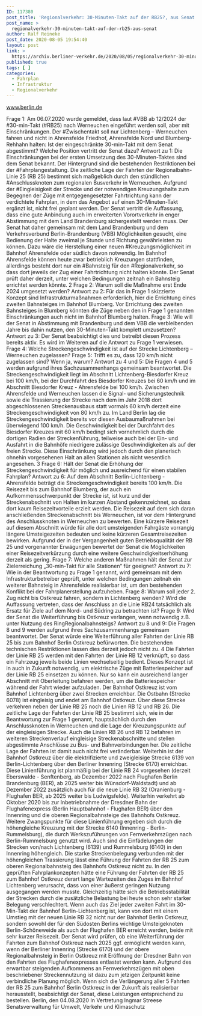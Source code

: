 ```yaml
---
ID: 117380
post_title: 'Regionalverkehr: 30-Minuten-Takt auf der RB25?, aus Senat'
post_name: >
  regionalverkehr-30-minuten-takt-auf-der-rb25-aus-senat
author: Ralf Reineke
post_date: 2020-08-05 19:54:40
layout: post
link: >
  https://archiv.berliner-verkehr.de/2020/08/05/regionalverkehr-30-minuten-takt-auf-der-rb25-aus-senat/
published: true
tags: [ ]
categories:
  - Fahrplan
  - Infrastruktur
  - Regionalverkehr
---
```

www.berlin.de

Frage 1:
Am 06.07.2020 wurde gemeldet, dass laut #VBB ab 12/2024 der #30-min-Takt (#RB25) nach Werneuchen
eingeführt werden soll, aber mit Einschränkungen. Der #Zwischentakt soll nur Lichtenberg – Werneuchen
fahren und nicht in Ahrensfelde Friedhof, Ahrensfelde Nord und Blumberg-Rehhahn halten: Ist der
eingeschränkte 30-min-Takt mit dem Senat abgestimmt? Welche Position vertritt der Senat dazu?
Antwort zu 1:
Die Einschränkungen bei der ersten Umsetzung des 30-Minuten-Taktes sind dem Senat
bekannt. Der Hintergrund sind die bestehenden Restriktionen bei der #Fahrplangestaltung.
Die zeitliche Lage der Fahrten der Regionalbahn-Linie 25 (RB 25) bestimmt sich maßgeblich
durch den stündlichen #Anschlussknoten zum regionalen Busverkehr in Werneuchen.
Aufgrund der #Eingleisigkeit der Strecke und der notwendigen Kreuzungshalte zum
Begegnen der Züge mit entgegengesetzter Fahrtrichtung kann der verdichtete Fahrplan, in
dem das Angebot auf einen 30-Minuten-Takt ergänzt ist, nicht frei geplant werden.
Der Senat vertritt die Auffassung, dass eine gute Anbindung auch im erweiterten
Vorortverkehr in enger Abstimmung mit dem Land Brandenburg sichergestellt werden muss.
Der Senat hat daher gemeinsam mit dem Land Brandenburg und dem Verkehrsverbund
Berlin-Brandenburg (VBB) Möglichkeiten gesucht, eine Bedienung der Halte zweimal je
Stunde und Richtung gewährleisten zu können. Dazu wäre die Herstellung einer neuen
#Kreuzungsmöglichkeit im Bahnhof Ahrensfelde oder südlich davon notwendig. Im Bahnhof
Ahrensfelde können heute zwar betrieblich Kreuzungen stattfinden, allerdings besteht dort
nur ein #Bahnsteig für den #Regionalverkehr, so dass dort jeweils der Zug einer Fahrtrichtung
nicht halten könnte. Der Senat prüft daher derzeit, unter welchen Bedingungen zeitnah ein
Bahnsteig errichtet werden könnte.
2
Frage 2:
Warum soll die Maßnahme erst Ende 2024 umgesetzt werden?
Antwort zu 2:
Für das in Frage 1 skizzierte Konzept sind Infrastrukturmaßnahmen erforderlich, hier die
Errichtung eines zweiten Bahnsteiges im Bahnhof Blumberg.
Vor Errichtung des zweiten Bahnsteiges in Blumberg könnten die Züge neben den in Frage
1 genannten Einschränkungen auch nicht im Bahnhof Blumberg halten.
Frage 3:
Wie will der Senat in Abstimmung mit Brandenburg und dem VBB die verbleibenden Jahre bis dahin nutzen,
den 30-Minuten-Takt komplett umzusetzen?
Antwort zu 3:
Der Senat beabsichtigt dies und betreibt diesen Prozess bereits aktiv. Es wird im Weiteren
auf die Antwort zu Frage 1 verwiesen.
Frage 4:
Welche Streckengeschwindigkeit ist auf der Strecke Lichtenberg – Werneuchen zugelassen?
Frage 5:
Trifft es zu, dass 120 km/h nicht zugelassen sind? Wenn ja, warum?
Antwort zu 4 und 5:
Die Fragen 4 und 5 werden aufgrund ihres Sachzusammenhangs gemeinsam beantwortet.
Die Streckengeschwindigkeit liegt im Abschnitt Lichtenberg-Biesdorfer Kreuz bei 100 km/h,
bei der Durchfahrt des Biesdorfer Kreuzes bei 60 km/h und im Abschnitt Biesdorfer Kreuz -
Ahrensfelde bei 100 km/h. Zwischen Ahrensfelde und Werneuchen lassen die Signal- und
Sicherungstechnik sowie die Trassierung der Strecke nach dem im Jahr 2018 dort
abgeschlossenen Streckenausbaus statt vormals 60 km/h derzeit eine
Streckengeschwindigkeit von 80 km/h zu. Im Land Berlin lag die Streckengeschwindigkeit
bereits vor diesen Ausbaumaßnahmen bei überwiegend 100 km/h. Die Geschwindigkeit bei
der Durchfahrt des Biesdorfer Kreuzes mit 60 km/h bedingt sich vornehmlich durch die
dortigen Radien der Streckenführung, teilweise auch bei der Ein- und Ausfahrt in die
Bahnhöfe niedrigere zulässige Geschwindigkeiten als auf der freien Strecke. Diese
Einschränkung wird jedoch durch den planerisch ohnehin vorgesehenen Halt an allen
Stationen als nicht wesentlich angesehen.
3
Frage 6:
Hält der Senat die Erhöhung der Streckengeschwindigkeit für möglich und ausreichend für einen stabilen
Fahrplan?
Antwort zu 6:
Auf dem Abschnitt Berlin-Lichtenberg - Ahrensfelde beträgt die Streckengeschwindigkeit
bereits 100 km/h. Die Reisezeit bis zum Bahnhof Blumberg, der auch ein
Aufkommensschwerpunkt der Strecke ist, ist kurz und der Streckenabschnitt von Halten im
kurzen Abstand gekennzeichnet, so dass dort kaum Reisezeitvorteile erzielt werden. Die
Reisezeit auf dem sich daran anschließenden Streckenabschnitt bis Werneuchen, ist vor
dem Hintergrund des Anschlussknoten in Werneuchen zu bewerten. Eine kürzere Reisezeit
auf diesem Abschnitt würde für alle dort umsteigenden Fahrgäste vorrangig längere
Umsteigezeiten bedeuten und keine kürzeren Gesamtreisezeiten bewirken.
Aufgrund der in der Vergangenheit guten Betriebsqualität der RB 25 und vorgenannter
Erwägungen bewertet der Senat die Möglichkeiten einer Reisezeitverkürzung durch eine
weitere Geschwindigkeitserhöhung derzeit als gering.
Frage 7:
Welche anderen Maßnahmen hält der Senat zur Zielerreichung „30-min-Takt für alle Stationen“ für geeignet?
Antwort zu 7:
Wie in der Beantwortung zu Frage 1 genannt, wird gemeinsam mit dem
Infrastrukturbetreiber geprüft, unter welchen Bedingungen zeitnah ein weiterer Bahnsteig in
Ahrensfelde realisierbar ist, um den bestehenden Konflikt bei der Fahrplanerstellung
aufzuheben.
Frage 8:
Warum soll jeder 2. Zug nicht bis Ostkreuz fahren, sondern in Lichtenberg wenden? Wird die Auffassung
vertreten, dass der Anschluss an die Linie RB24 tatsächlich als Ersatz für Ziele auf dem Nord- und Südring zu
betrachten ist?
Frage 9:
Wird der Senat die Weiterführung bis Ostkreuz verlangen, wenn notwendig z.B. unter Nutzung des RingRegionalbahnsteigs?
Antwort zu 8 und 9:
Die Fragen 8 und 9 werden aufgrund ihres Sachzusammenhangs gemeinsam beantwortet.
Der Senat würde eine Weiterführung aller Fahrten der Linie RB 25 bis zum Bahnhof
Berlin Ostkreuz befürworten. Die bestehenden technischen Restriktionen lassen dies
derzeit jedoch nicht zu.
4
Die Fahrten der Linie RB 25 werden mit den Fahrten der Linie RB 12 verknüpft, so dass ein
Fahrzeug jeweils beide Linien wechselseitig bedient. Dieses Konzept ist in auch in Zukunft
notwendig, um elektrische Züge mit Batteriespeicher auf der Linie RB 25 einsetzen zu
können. Nur so kann ein ausreichend langer Abschnitt mit Oberleitung befahren werden,
um die Batteriespeicher während der Fahrt wieder aufzuladen.
Der Bahnhof Ostkreuz ist vom Bahnhof Lichtenberg über zwei Strecken erreichbar. Die
Ostbahn (Strecke 6078) ist eingleisig und endet am Bahnhof Ostkreuz. Über diese Strecke
verkehren neben der Linie RB 25 noch die Linien RB 12 und RB 26. Die zeitliche Lage der
Fahrten der Linie RB 25 bestimmt sich, wie in der Beantwortung zur Frage 1 genannt,
hauptsächlich durch den Anschlussknoten in Werneuchen und die Lage der
Kreuzungspunkte auf der eingleisigen Strecke. Auch die Linien RB 26 und RB 12 befahren
im weiteren Streckenverlauf eingleisige Streckenabschnitte und stellen abgestimmte
Anschlüsse zu Bus- und Bahnverbindungen her. Die zeitliche Lage der Fahrten ist damit
auch nicht frei veränderbar.
Weiterhin ist der Bahnhof Ostkreuz über die elektrifizierte und zweigleisige Strecke 6139
von Berlin-Lichtenberg über den Berliner Innenring (Strecke 6170) erreichbar. Diese
Linienführung ist planmäßig bei der Linie RB 24 vorgesehen (derzeit Eberswalde -
Senftenberg, ab Dezember 2022 nach Flughafen Berlin Brandenburg (BER), ab 2025 weiter
bis Wünsdorf-Waldstadt) und ab Dezember 2022 zusätzlich auch für die neue Linie RB 32
(Oranienburg - Flughafen BER, ab 2025 weiter bis Ludwigsfelde). Weiterhin verkehrt ab
Oktober 2020 bis zur Inbetriebnahme der Dresdner Bahn der Flughafenexpress (Berlin
Hauptbahnhof - Flughafen BER) über den Innenring und die oberen Regionalbahnsteige
des Bahnhofs Ostkreuz. Weitere Zwangspunkte für diese Linienführung ergeben sich durch
die höhengleiche Kreuzung mit der Strecke 6140 (Innenring - Berlin-Rummelsburg), die
durch Werkszuführungen von Fernverkehrszügen nach Berlin-Rummelsburg genutzt wird.
Auch sind die Einfädelungen der Strecken von/nach Lichtenberg (6139) und Rummelsburg
(6140) in den Innenring höhengleich. Die starke Streckenbelegung verbunden mit der
höhengleichen Trassierung lässt eine Führung der Fahrten der RB 25 zum oberen
Regionalbahnsteig des Bahnhofs Ostkreuz nicht zu.
In den geprüften Fahrplankonzepten hätte eine Führung der Fahrten der RB 25 zum
Bahnhof Ostkreuz derart lange Wartezeiten des Zuges im Bahnhof Lichtenberg verursacht,
dass von einer äußerst geringen Nutzung ausgegangen werden musste. Gleichzeitig hätte
sich die Betriebsstabilität der Strecken durch die zusätzliche Belastung bei heute schon sehr
starker Belegung verschlechtert.
Wenn auch das Ziel jeder zweiten Fahrt im 30-Min-Takt der Bahnhof Berlin-Lichtenberg ist,
kann von dort mit einem Umstieg mit der neuen Linie RB 32 nicht nur der Bahnhof
Berlin Ostkreuz, sondern sowohl der für den Südosten Berlins wichtige Umsteigeknoten
Berlin-Schöneweide als auch der Flughafen BER erreicht werden, beide mit sehr kurzer
Reisezeit.
Der Senat wird prüfen, ob eine Weiterführung der Fahrten zum Bahnhof Ostkreuz nach 2025
ggf. ermöglicht werden kann, wenn der Berliner Innenring (Strecke 6170) und der obere
Regionalbahnsteig in Berlin Ostkreuz mit Eröffnung der Dresdner Bahn von den Fahrten
des Flughafenexpresses entlastet werden kann. Aufgrund des erwartbar steigenden
Aufkommens an Fernverkehrszügen mit oben beschriebener Streckennutzung ist dazu zum
jetzigen Zeitpunkt keine verbindliche Planung möglich. Wenn sich die Verlängerung aller
5
Fahrten der RB 25 zum Bahnhof Berlin Ostkreuz in der Zukunft als realisierbar herausstellt,
beabsichtigt der Senat, diese Leistungen entsprechend zu bestellen.
Berlin, den 04.08.2020
In Vertretung
Ingmar Streese
Senatsverwaltung für
Umwelt, Verkehr und Klimaschutz